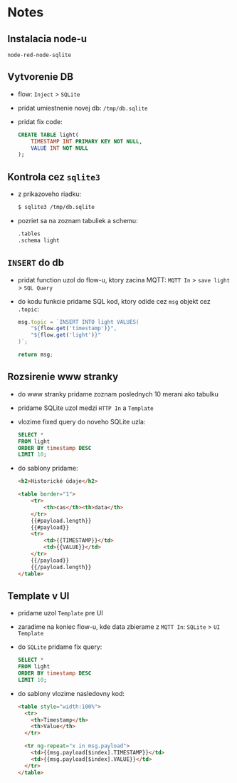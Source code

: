# Notes

## Instalacia node-u

`node-red-node-sqlite`


## Vytvorenie DB

* flow: `Inject` > `SQLite`
* pridat umiestnenie novej db: `/tmp/db.sqlite`
* pridat fix code:

    ```sql
    CREATE TABLE light(
        TIMESTAMP INT PRIMARY KEY NOT NULL,
        VALUE INT NOT NULL
    );
    ```

## Kontrola cez `sqlite3`

* z prikazoveho riadku:

    ```bash
    $ sqlite3 /tmp/db.sqlite
    ```

* pozriet sa na zoznam tabuliek a schemu:

    ```bash
    .tables
    .schema light
    ```


## `INSERT` do db

* pridat function uzol do flow-u, ktory zacina MQTT: `MQTT In` > `save light` > `SQL Query`

* do kodu funkcie pridame SQL kod, ktory odide cez `msg` objekt cez `.topic`:

    ```javascript
    msg.topic = `INSERT INTO light VALUES(
        "${flow.get('timestamp')}",
        "${flow.get('light')}"
    )`;

    return msg;
    ```


## Rozsirenie www stranky

* do www stranky pridame zoznam poslednych 10 merani ako tabulku

* pridame SQLite uzol medzi `HTTP In` a `Template`

* vlozime fixed query do noveho SQLite uzla:

    ```sql
    SELECT *
    FROM light
    ORDER BY timestamp DESC
    LIMIT 10;
    ```

* do sablony pridame:

    ```html
    <h2>Historické údaje</h2>

    <table border="1">
        <tr>
            <th>cas</th><th>data</th>
        </tr>
        {{#payload.length}}
        {{#payload}}
        <tr>
            <td>{{TIMESTAMP}}</td>
            <td>{{VALUE}}</td>
        </tr>
        {{/payload}}
        {{/payload.length}}
    </table>
    ```


## Template v UI

* pridame uzol `Template` pre UI

* zaradime na koniec flow-u, kde data zbierame z `MQTT In`: `SQLite` > `UI Template`

* do `SQLite` pridame fix query:

    ```sql
    SELECT *
    FROM light
    ORDER BY timestamp DESC
    LIMIT 10;
    ```
* do sablony vlozime nasledovny kod:

    ```html
    <table style="width:100%">
      <tr>
        <th>Timestamp</th>
        <th>Value</th>
      </tr>

      <tr ng-repeat="x in msg.payload">
        <td>{{msg.payload[$index].TIMESTAMP}}</td>
        <td>{{msg.payload[$index].VALUE}}</td>
      </tr>
    </table>
    ```
